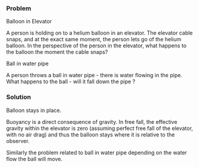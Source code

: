 ### Problem 

Balloon in Elevator 

A person is holding on to a helium balloon in an elevator. The elevator cable snaps, and at the exact same moment, the person lets go of the helium balloon. In the perspective of the person in the elevator, what happens to the balloon the moment the cable snaps?

Ball in water pipe 

A person throws a ball in water pipe - there is water flowing in the pipe. What happens to the ball - will it fall down the pipe ? 

### Solution 

Balloon stays in place. 

Buoyancy is a direct consequence of gravity. In free fall, the effective gravity within the elevator is zero (assuming perfect free fall of the elevator, with no air drag) and thus the balloon stays where it is relative to the observer.


Similarly the problem related to ball in water pipe depending on the water flow the ball will move. 


